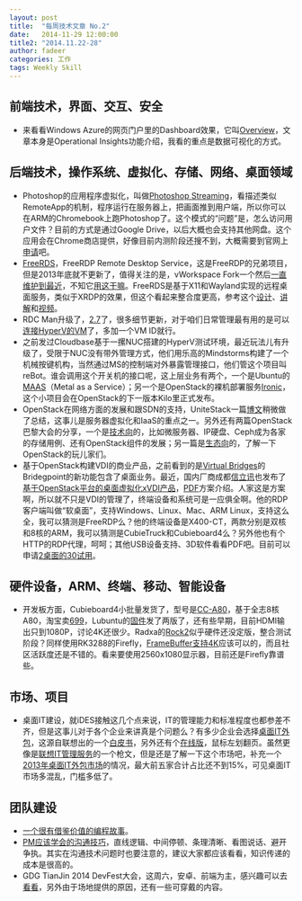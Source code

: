 ```yaml
---
layout: post
title:  "每周技术文章 No.2"
date:   2014-11-29 12:00:00
title2: "2014.11.22-28"
author: fadeer
categories: 工作
tags: Weekly Skill
---
```

前端技术，界面、交互、安全
----

* 来看看Windows Azure的网页门户里的Dashboard效果，它叫[Overview](http://blogs.technet.com/b/server-cloud/archive/2014/11/13/azure-operational-insights-preview-now-available.aspx)，文章本身是Operational Insights功能介绍，我看的重点是数据可视化的方式。


后端技术，操作系统、虚拟化、存储、网络、桌面领域
----

* Photoshop的应用程序虚拟化，叫做[Photoshop Streaming](http://www.leiphone.com/news/201411/lu47d4Nzjz2tejGk.html)，看描述类似RemoteApp的机制，程序运行在服务器上，把画面推到用户端，所以你可以在ARM的Chromebook上跑Photoshop了。这个模式的“问题”是，怎么访问用户文件？目前的方式是通过Google Drive，以后大概也会支持其他网盘。这个应用会在Chrome商店提供，好像目前内测阶段还搜不到，大概需要到官网上[申请](http://edex.adobe.com/projectphotoshopstreaming/)吧。
* [FreeRDS](https://github.com/FreeRDS/FreeRDS)，FreeRDP Remote Desktop Service，这是FreeRDP的兄弟项目，但是2013年底就不更新了，值得关注的是，vWorkspace Fork一个然后[一直维护到最近](https://github.com/FreeRDS/FreeRDS/network)，不知它[用这干嘛](https://github.com/vworkspace/FreeRDS)。FreeRDS是基于X11和Wayland实现的远程桌面服务，类似于XRDP的效果，但这个看起来整合度更高，参考这个[设计](http://www.hardening-consulting.com/en/posts/20131205an-overview-of-the-freerds-backend-of-weston.html)、[讲解](http://www.x.org/wiki/Events/XDC2014/XDC2014FortFreeRDS/xdc2014-freerds-ng.pdf)和[视频](http://www.x.org/videos/XDC2014/FortFreeRDS.webm)。
* RDC Man升级了，[2.7](http://www.microsoft.com/en-us/download/details.aspx?id=44989)了，很多细节更新，对于咱们日常管理最有用的是可以[连接HyperV的VM](http://blogs.msdn.com/b/virtual_pc_guy/archive/2014/11/25/using-rdcman-v2-7-to-connect-to-a-vm.aspx)了，多加一个VM ID就行。
* 之前发过Cloudbase基于一摞NUC搭建的HyperV测试环境，最近玩法儿有升级了，受限于NUC没有带外管理方式，他们用乐高的Mindstorms构建了一个机械按键机构，当然通过MS的控制端对外暴露管理接口，他们管这个项目叫reBot。谁会调用这个开关机的接口呢，这上层业务有两个，一个是Ubuntu的[MAAS](https://maas.ubuntu.com/)（Metal as a Service）；另一个是OpenStack的裸机部署服务[Ironic](https://wiki.openstack.org/wiki/Ironic)，这个小项目会在OpenStack的下一版本Kilo里正式发布。
* OpenStack在网络方面的发展和跟SDN的支持，UniteStack一篇[博文](https://www.ustack.com/blog/sdn-interview-with-maxiao/)稍微做了总结，这事儿是服务器虚拟化和IaaS的重点之一。另外还有两篇OpenStack巴黎大会的分享，一个是[技术向](https://www.ustack.com/blog/2014-11-openstack-related-updates/)的，比如微服务器、IP硬盘、Ceph成为各家的存储用例、还有OpenStack组件的发展；另一篇是[生态向](https://www.ustack.com/blog/openstack-business-ecosystem/)的，了解一下OpenStack的玩儿家们。
* 基于OpenStack构建VDI的商业产品，之前看到的是[Virtual Bridges](http://vbridges.com/2014/04/25/virtual-bridges-delivers-enterprise-grade-vdi-solution-based-openstack/)的Bridegpoint的新功能包含了桌面业务。最近，国内厂商成都[信立讯](http://www.xinlixun.cn/)也发布了[基于OpenStack平台的桌面虚拟化xVDI产品](http://www.openstack.cn/p2719.html)，[PDF](http://www.xinlixun.cn/file/file/Datasheet-xVDI-Solution.pdf)方案介绍。人家这是方案啊，所以就不只是VDI的管理了，终端设备和系统可是一应俱全啊。他的RDP客户端叫做“软桌面”，支持Windows、Linux、Mac、ARM Linux，支持这么全，我可以猜测是FreeRDP么？他的终端设备是X400-CT，两款分别是双核和8核的ARM，我可以猜测是CubieTruck和Cubieboard4么？另外他也有个HTTP的RDP代理，呵呵；其他USB设备支持、3D软件看看PDF吧。目前可以申请[2桌面的30试用](http://www.xinlixun.cn/user/buy_xvdi/xVDI-Pack-2/free_use)。


硬件设备，ARM、终端、移动、智能设备
----

* 开发板方面，Cubieboard4小批量发货了，型号是[CC-A80](http://cubieboard.org/model/cb4/)，基于全志8核A80，淘宝卖[699](http://item.taobao.com/item.htm?spm=a1z10.1.w4004-6844126609.6.5KrSqt&id=41758392873)，Lubuntu的[固件](http://cubie.cc/forum.php?mod=viewthread&tid=3525&extra=page%3D1)发了两版了，还有些早期，目前HDMI输出只到1080P，讨论4K还很少。Radxa的[Rock2](http://radxa.com/Rock2)似乎硬件还没定版，整合测试阶段？同样使用RK3288的Firefly，[FrameBuffer支持4K](http://developer.t-firefly.com/thread-271-1-1.html)应该可以的，而且社区活跃度还是不错的。看来要使用2560x1080显示器，目前还是Firefly靠谱些。

市场、项目
----

* 桌面IT建设，就iDES接触这几个点来说，IT的管理能力和标准程度也都参差不齐，但是这事儿对于各个企业来讲真是个问题么？有多少企业会选择[桌面IT外包](http://www.leiphone.com/news/201411/KMv6wbyZXdcb6gcJ.html)，这源自联想出的一个[白皮书](http://ms.lenovo.com.cn/down.asp?id=1)，另外还有个[在线版](http://www.twttmob.com/book/)，鼠标左划翻页。虽然更像是[联想IT管理服务](http://database.ctocio.com.cn/308/13102808.shtml)的一个枪文，但是还是了解一下这个市场吧，补充一个[2013年桌面IT外包市场](http://www.novots.com/uploads/soft/140916/1-140916135H6.pdf)的情况，最大前五家合计占比还不到15%，可见桌面IT市场多混乱，门槛多低了。

团队建设
----

* [一个很有借鉴价值的编程故事](http://www.techug.com/a-cautionary-tale-of-learning-to-code)。
* [PM应该学会的沟通技巧](http://www.woshipm.com/pmd/122108.html)，直线逻辑、中间停顿、条理清晰、看图说话、避开争执。其实在沟通技术问题时也要注意的，建议大家都应该看看，知识传递的成本是很高的。
* GDG TianJin 2014 DevFest大会，这周六，安卓、前端为主，感兴趣可以去[看看](http://gdgtianjin.com/regdevfest.html)，另外由于场地提供的原因，还有一些可穿戴的内容。










